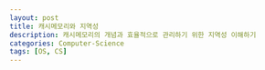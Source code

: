 ```yaml
---
layout: post
title: 캐시메모리와 지역성
description: 캐시메모리의 개념과 효율적으로 관리하기 위한 지역성 이해하기
categories: Computer-Science
tags: [OS, CS]
---
```


